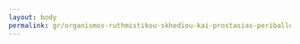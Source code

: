 ```yaml
---
layout: body
permalink: gr/organismos-ruthmistikou-skhediou-kai-prostasias-periballontos-ioanninon/
---
```


